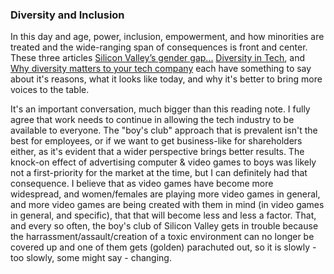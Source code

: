 ### Diversity and Inclusion

In this day and age, power, inclusion, empowerment, and how minorities are treated and the wide-ranging span of consequences is front and center. These three articles [Silicon Valley’s gender gap...](https://qz.com/911737/silicon-valleys-gender-gap-is-the-result-of-computer-game-marketing-20-years-ago) [Diversity in Tech](https://informationisbeautiful.net/visualizations/diversity-in-tech/), and [Why diversity matters to your tech company](https://www.usatoday.com/story/tech/columnist/2015/07/21/why-diversity-matters-your-tech-company/30419871/) each have something to say about it's reasons, what it looks like today, and why it's better to bring more voices to the table.

It's an important conversation, much bigger than this reading note. I fully agree that work needs to continue in allowing the tech industry to be available to everyone. The "boy's club" approach that is prevalent isn't the best for employees, or if we want to get business-like for shareholders either, as it's evident that a wider perspective brings better results. The knock-on effect of advertising computer & video games to boys was likely not a first-priority for the market at the time, but I can definitely had that consequence. I believe that as video games have become more widespread, and women/females are playing more video games in general, and more video games are being created with them in mind (in video games in general, and specific), that that will become less and less a factor. That, and every so often, the boy's club of Silicon Valley gets in trouble because the harrassment/assault/creation of a toxic environment can no longer be covered up and one of them gets (golden) parachuted out, so it is slowly - too slowly, some might say - changing.
